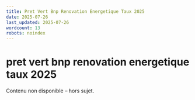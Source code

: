 ```yaml
---
title: Pret Vert Bnp Renovation Energetique Taux 2025
date: 2025-07-26
last_updated: 2025-07-26
wordcount: 13
robots: noindex
---
```


# pret vert bnp renovation energetique taux 2025

Contenu non disponible – hors sujet.